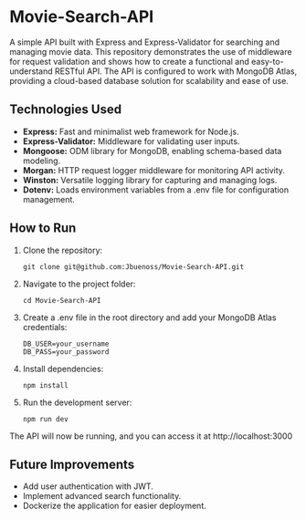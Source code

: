 # Movie-Search-API

A simple API built with Express and Express-Validator for searching and managing movie data. This repository demonstrates the use of middleware for request validation and shows how to create a functional and easy-to-understand RESTful API. The API is configured to work with MongoDB Atlas, providing a cloud-based database solution for scalability and ease of use.

## Technologies Used

* **Express:** Fast and minimalist web framework for Node.js.
* **Express-Validator:** Middleware for validating user inputs.
* **Mongoose:** ODM library for MongoDB, enabling schema-based data modeling.
* **Morgan:** HTTP request logger middleware for monitoring API activity.
* **Winston:** Versatile logging library for capturing and managing logs.
* **Dotenv:** Loads environment variables from a .env file for configuration management.

## How to Run

1. Clone the repository:
   ```
   git clone git@github.com:Jbuenoss/Movie-Search-API.git
   ```
2. Navigate to the project folder:
   ```
   cd Movie-Search-API
   ```
3. Create a .env file in the root directory and add your MongoDB Atlas credentials:
   ```
   DB_USER=your_username  
   DB_PASS=your_password  
   ```
4. Install dependencies:
   ```
   npm install
   ```
5. Run the development server:
   ```
   npm run dev
   ```
The API will now be running, and you can access it at http://localhost:3000

## Future Improvements  

- Add user authentication with JWT.  
- Implement advanced search functionality.
- Dockerize the application for easier deployment.  
